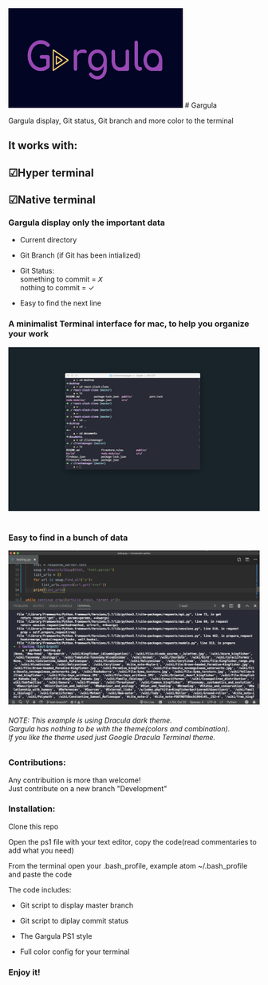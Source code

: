 
<img src="gargula-logo.png" width="350px" height="200px" text-align="center">
#  Gargula

Gargula display, Git status, Git branch and more color to the terminal

<h2>It works with:</h2>

<h2>☑Hyper terminal</h2>
<h2>☑Native terminal</h2>

<h3>Gargula display only the important data</h3>

- Current directory

- Git Branch (if Git has been intialized)

- Git Status:<br>
       something to commit = 𝘟 <br>
       nothing to commit = ✓

- Easy to find the next line

<h3>A minimalist Terminal interface for mac, to help you organize your work</h3>

![](gargula-terminal.png)
</br>
</br>
<h3>Easy to find in a bunch of data</h3>

![](easytofind.png)

<h6> NOTE:
This example is using Dracula dark theme. <br> 
Gargula has nothing to be with the theme(colors and combination). <br> 
If you like the theme used just Google Dracula Terminal theme. </h6>

<h3>Contributions:</h3>

Any contribuition is more than welcome! <br> 
Just contribute on a new branch "Development"

<h3>Installation: </h3>

Clone this repo  

Open the ps1 file with your text editor, copy the code(read commentaries to add what you need)

From the terminal open your .bash_profile, example atom ~/.bash_profile and paste the code 

The code includes: 

- Git script to display master branch

- Git script to diplay commit status

- The Gargula PS1 style

- Full color config for your terminal

<h3>Enjoy it!</h3>
